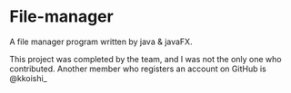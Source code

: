 # File-manager
A file manager program written by java &amp; javaFX.

This project was completed by the team, and I was not the only one who contributed. 
Another member who registers an account on GitHub is @kkoishi_
